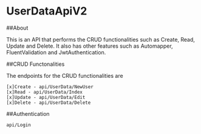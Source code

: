 # UserDataApiV2

##About

This is an API that performs the CRUD functionalities such as Create, Read, Update and Delete. It also has other features such as Automapper, FluentValidation and JwtAuthentication.

##CRUD Functonalities

The endpoints for the CRUD functionalities are 
```
[x]Create - api/UserData/NewUser
[x]Read - api/UserData/Index
[x]Update - api/UserData/Edit
[x]Delete - api/UserData/Delete
```
##Authentication

```
api/Login
```

